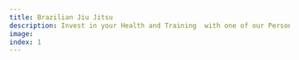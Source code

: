 ```yaml
---
title: Brazilian Jiu Jitsu
description: Invest in your Health and Training  with one of our Personal Training Packages.
image:
index: 1
---
```



